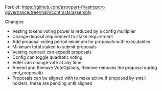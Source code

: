 Fork of: https://github.com/astroport-fi/astroport-governance/tree/main/contracts/assembly

Changes: 
- Vesting tokens voting power is reduced by a config multiplier
- Change deposit requirement to stake requirement
- Add proposal voting period minimum for proposals with executables
- Minimum total staked to submit proposals
- Vesting contract can expedit proposals 
- Config can toggle quadratic voting
- Voter can change vote at any time
- Amend and Remove VoteOptions, Remove removes the proposal during end_proposal()
- Proposals can be aligned with to make active if proposed by small holders, these are pending until aligned
